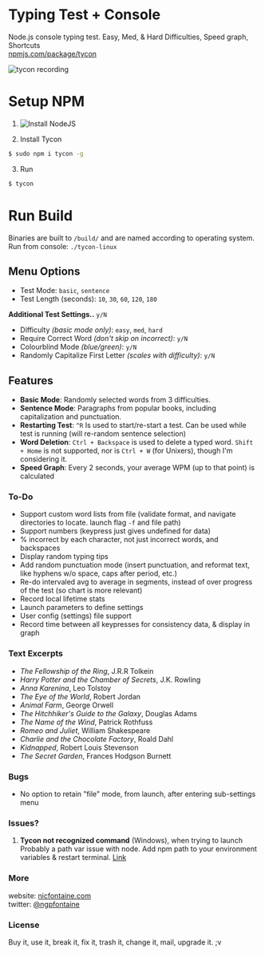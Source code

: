 # Typing Test + Console
Node.js console typing test. Easy, Med, & Hard Difficulties, Speed graph, Shortcuts   
[npmjs.com/package/tycon](https://www.npmjs.com/package/tycon)    

![tycon recording](https://nicfontaine.com/dev/tycon-rec-09.gif)   

# Setup NPM

1. ![Install NodeJS](https://nodejs.org/en/download/)   

2. Install Tycon   
```bash
$ sudo npm i tycon -g
```

3. Run   
```bash
$ tycon
```  

# Run Build

Binaries are built to `/build/` and are named according to operating system. Run from console: `./tycon-linux`   

## Menu Options

- Test Mode: `basic`, `sentence`
- Test Length (seconds): `10`, `30`, `60`, `120`, `180` 

**Additional Test Settings..** `y/N`
- Difficulty _(basic mode only)_: `easy`, `med`, `hard`    
- Require Correct Word _(don't skip on incorrect)_: `y/N`
- Colourblind Mode _(blue/green)_: `y/N`
- Randomly Capitalize First Letter _(scales with difficulty)_: `y/N`   

## Features
- **Basic Mode**: Randomly selected words from 3 difficulties.
- **Sentence Mode**: Paragraphs from popular books, including capitalization and punctuation.
- **Restarting Test**: `^R` Is used to start/re-start a test. Can be used while test is running (will re-random sentence selection)
- **Word Deletion**: `Ctrl + Backspace` is used to delete a typed word. `Shift + Home` is not supported, nor is `Ctrl + W` (for Unixers), though I'm considering it.
- **Speed Graph**: Every 2 seconds, your average WPM (up to that point) is calculated

### To-Do
- Support custom word lists from file (validate format, and navigate directories to locate. launch flag `-f` and file path)
- Support numbers (keypress just gives undefined for data)
- % incorrect by each character, not just incorrect words, and backspaces
- Display random typing tips
- Add random punctuation mode (insert punctuation, and reformat text, like hyphens w/o space, caps after period, etc.)
- Re-do intervaled avg to average in segments, instead of over progress of the test (so chart is more relevant)
- Record local lifetime stats
- Launch parameters to define settings
- User config (settings) file support
- Record time between all keypresses for consistency data, & display in graph

### Text Excerpts
- _The Fellowship of the Ring_, J.R.R Tolkein
- _Harry Potter and the Chamber of Secrets_, J.K. Rowling
- _Anna Karenina_, Leo Tolstoy
- _The Eye of the World_, Robert Jordan
- _Animal Farm_, George Orwell
- _The Hitchhiker's Guide to the Galaxy_, Douglas Adams
- _The Name of the Wind_, Patrick Rothfuss
- _Romeo and Juliet_, William Shakespeare
- _Charlie and the Chocolate Factory_, Roald Dahl
- _Kidnapped_, Robert Louis Stevenson
- _The Secret Garden_, Frances Hodgson Burnett

### Bugs
- No option to retain "file" mode, from launch, after entering sub-settings menu

### Issues?
1. **Tycon not recognized command** (Windows), when trying to launch   
Probably a path var issue with node. Add npm path to your environment variables & restart terminal. [Link](https://stackoverflow.com/questions/27864040/fixing-npm-path-in-windows-8-and-10)

### More
website: [nicfontaine.com](https://nicfontaine.com)  
twitter: [@ngpfontaine](https://twitter.com/ngpfontaine)

### License
Buy it, use it, break it, fix it, trash it, change it, mail, upgrade it. ;v
